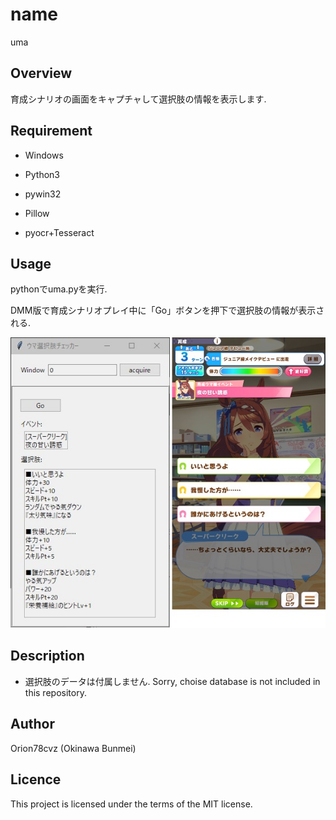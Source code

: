 # name

uma

## Overview

育成シナリオの画面をキャプチャして選択肢の情報を表示します.

## Requirement

- Windows

- Python3

- pywin32

- Pillow

- pyocr+Tesseract

## Usage

pythonでuma.pyを実行.

DMM版で育成シナリオプレイ中に「Go」ボタンを押下で選択肢の情報が表示される.

![screenshot](image/screenshot.jpg)

## Description

- 選択肢のデータは付属しません. Sorry, choise database is not included in this repository.

## Author

Orion78cvz (Okinawa Bunmei)

## Licence

This project is licensed under the terms of the MIT license.
